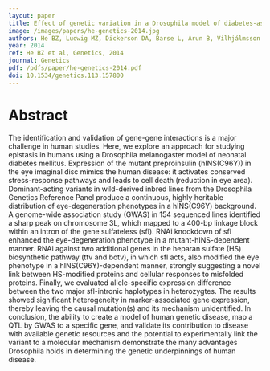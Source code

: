 ```yaml
---
layout: paper
title: Effect of genetic variation in a Drosophila model of diabetes-associated misfolded human proinsulin.
image: /images/papers/he-genetics-2014.jpg
authors: He BZ, Ludwig MZ, Dickerson DA, Barse L, Arun B, Vilhjálmsson BJ, Jiang P, Park SY, Tamarina NA, SelleckSB, Wittkopp PJ, Bell GI, Kreitman M. 
year: 2014
ref: He BZ et al, Genetics, 2014
journal: Genetics
pdf: /pdfs/paper/he-genetics-2014.pdf
doi: 10.1534/genetics.113.157800
---
```


# Abstract

The identification and validation of gene-gene interactions is a major challenge in human studies. Here, we explore an approach for studying epistasis in humans using a Drosophila melanogaster model of neonatal diabetes mellitus. Expression of the mutant preproinsulin (hINS(C96Y)) in the eye imaginal disc mimics the human disease: it activates conserved stress-response pathways and leads to cell death (reduction in eye area). Dominant-acting variants in wild-derived inbred lines from the Drosophila Genetics Reference Panel produce a continuous, highly heritable distribution of eye-degeneration phenotypes in a hINS(C96Y) background. A genome-wide association study (GWAS) in 154 sequenced lines identified a sharp peak on chromosome 3L, which mapped to a 400-bp linkage block within an intron of the gene sulfateless (sfl). RNAi knockdown of sfl enhanced the eye-degeneration phenotype in a mutant-hINS-dependent manner. RNAi against two additional genes in the heparan sulfate (HS) biosynthetic pathway (ttv and botv), in which sfl acts, also modified the eye phenotype in a hINS(C96Y)-dependent manner, strongly suggesting a novel link between HS-modified proteins and cellular responses to misfolded proteins. Finally, we evaluated allele-specific expression difference between the two major sfl-intronic haplotypes in heterozygtes. The results showed significant heterogeneity in marker-associated gene expression, thereby leaving the causal mutation(s) and its mechanism unidentified. In conclusion, the ability to create a model of human genetic disease, map a QTL by GWAS to a specific gene, and validate its contribution to disease with available genetic resources and the potential to experimentally link the variant to a molecular mechanism demonstrate the many advantages Drosophila holds in determining the genetic underpinnings of human disease.